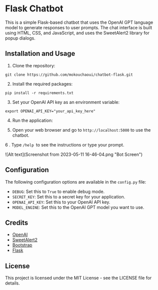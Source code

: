 # Flask Chatbot

This is a simple Flask-based chatbot that uses the OpenAI GPT language model to generate responses to user prompts. The chat interface is built using HTML, CSS, and JavaScript, and uses the SweetAlert2 library for popup dialogs.

## Installation and Usage

1. Clone the repository:
```
git clone https://github.com/mokouchaoui/chatbot-flask.git
```

2. Install the required packages:
```shell
pip install -r requirements.txt
```

3. Set your OpenAI API key as an environment variable:
```
export OPENAI_API_KEY="your_api_key_here"
```

4. Run the application:


5. Open your web browser and go to `http://localhost:5000` to use the chatbot.

6 . Type ```/help ```to see the instructions or type your prompt.

![Alt text](Screenshot from 2023-05-11 16-46-04.png  "Bot Screen")


## Configuration

The following configuration options are available in the `config.py` file:

- `DEBUG`: Set this to `True` to enable debug mode.
- `SECRET_KEY`: Set this to a secret key for your application.
- `OPENAI_API_KEY`: Set this to your OpenAI API key.
- `MODEL_ENGINE`: Set this to the OpenAI GPT model you want to use.

## Credits

- [OpenAI](https://openai.com/)
- [SweetAlert2](https://sweetalert2.github.io/)
- [Bootstrap](https://getbootstrap.com/)
- [Flask](https://flask.palletsprojects.com/)

## License

This project is licensed under the MIT License - see the LICENSE file for details.

